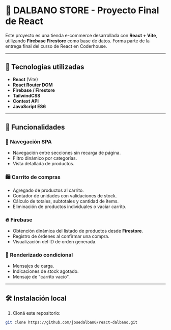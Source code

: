 # 🛒 DALBANO STORE - Proyecto Final de React

Este proyecto es una tienda e-commerce desarrollada con **React + Vite**, utilizando **Firebase Firestore** como base de datos. Forma parte de la entrega final del curso de React en Coderhouse.

---

## 🚀 Tecnologías utilizadas

- **React** (Vite)
- **React Router DOM**
- **Firebase / Firestore**
- **TailwindCSS**
- **Context API**
- **JavaScript ES6**

---

## 🧩 Funcionalidades

### 🧭 Navegación SPA
- Navegación entre secciones sin recarga de página.
- Filtro dinámico por categorías.
- Vista detallada de productos.

### 🛍️ Carrito de compras
- Agregado de productos al carrito.
- Contador de unidades con validaciones de stock.
- Cálculo de totales, subtotales y cantidad de ítems.
- Eliminación de productos individuales o vaciar carrito.

### 🔥 Firebase
- Obtención dinámica del listado de productos desde **Firestore**.
- Registro de órdenes al confirmar una compra.
- Visualización del ID de orden generada.

### 🎯 Renderizado condicional
- Mensajes de carga.
- Indicaciones de stock agotado.
- Mensaje de "carrito vacío".

---

## 🛠 Instalación local

1. Cloná este repositorio:
```bash
git clone https://github.com/josedalban0/react-dalbano.git